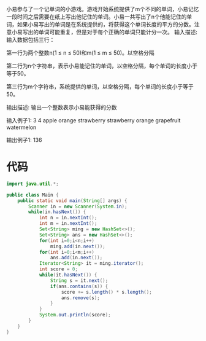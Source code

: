 小易参与了一个记单词的小游戏。游戏开始系统提供了m个不同的单词，小易记忆一段时间之后需要在纸上写出他记住的单词。小易一共写出了n个他能记住的单词，如果小易写出的单词是在系统提供的，将获得这个单词长度的平方的分数。注意小易写出的单词可能重复，但是对于每个正确的单词只能计分一次。 
输入描述:
输入数据包括三行：

第一行为两个整数n(1 ≤ n ≤ 50)和m(1 ≤ m ≤ 50)。以空格分隔

第二行为n个字符串，表示小易能记住的单词，以空格分隔，每个单词的长度小于等于50。

第三行为m个字符串，系统提供的单词，以空格分隔，每个单词的长度小于等于50。


输出描述:
输出一个整数表示小易能获得的分数

输入例子1:
3 4
apple orange strawberry
strawberry orange grapefruit watermelon

输出例子1:
136

# 代码
```java
import java.util.*;

public class Main {
    public static void main(String[] args) {
        Scanner in = new Scanner(System.in);
        while(in.hasNext()) {
            int n = in.nextInt();
            int m = in.nextInt();
            Set<String> ming = new HashSet<>();
            Set<String> ans = new HashSet<>();
            for(int i=0;i<n;i++)
                ming.add(in.next());
            for(int i=0;i<m;i++)
                ans.add(in.next());
            Iterator<String> it = ming.iterator();
            int score = 0;
            while(it.hasNext()) {
            	String s = it.next();
                if(ans.contains(s)) {
                    score += s.length() * s.length();
                    ans.remove(s);
                }
            }
            System.out.println(score);
        }
    }
}
```
